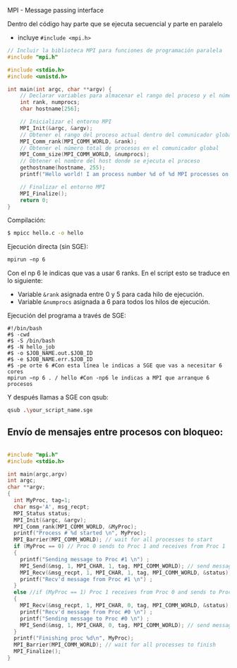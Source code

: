 MPI - Message passing interface

Dentro del código hay parte que se ejecuta secuencial y parte en paralelo
- incluye `#include <mpi.h>`

```c
// Incluir la biblioteca MPI para funciones de programación paralela
#include "mpi.h"

#include <stdio.h>
#include <unistd.h>

int main(int argc, char **argv) {
    // Declarar variables para almacenar el rango del proceso y el número total de procesos
    int rank, numprocs;
    char hostname[256];

    // Inicializar el entorno MPI
    MPI_Init(&argc, &argv);
    // Obtener el rango del proceso actual dentro del comunicador global
    MPI_Comm_rank(MPI_COMM_WORLD, &rank);
    // Obtener el número total de procesos en el comunicador global
    MPI_Comm_size(MPI_COMM_WORLD, &numprocs);
    // Obtener el nombre del host donde se ejecuta el proceso
    gethostname(hostname, 255);
    printf("Hello world! I am process number %d of %d MPI processes on host %s\n", rank, numprocs, hostname);

    // Finalizar el entorno MPI
    MPI_Finalize();
    return 0;
}

```

Compilación:
```bash
$ mpicc hello.c -o hello
```

Ejecución directa (sin SGE):
```bash
mpirun −np 6
```
Con el np 6 le indicas que vas a usar 6 ranks. En el script esto se traduce en lo siguiente:
- Variable `&rank` asignada entre 0 y 5 para cada hilo de ejecución.
- Variable `&numprocs` asignada a 6 para todos los hilos de ejecución.

Ejecución del programa a través de SGE:

```
#!/bin/bash
#$ -cwd
#$ -S /bin/bash
#$ -N hello_job
#$ -o $JOB_NAME.out.$JOB_ID
#$ -e $JOB_NAME.err.$JOB_ID
#$ -pe orte 6 #Con esta línea le indicas a SGE que vas a necesitar 6 cores
mpirun −np 6 . / hello #Con -np6 le indicas a MPI que arranque 6 procesos
```

Y después llamas a SGE con qsub:
```bash
qsub .\your_script_name.sge
```


## Envío de mensajes entre procesos con bloqueo:


```c

#include "mpi.h"
#include <stdio.h>

int main(argc,argv)
int argc;
char **argv;
{
  int MyProc, tag=1;
  char msg='A', msg_recpt;
  MPI_Status status;
  MPI_Init(&argc, &argv);
  MPI_Comm_rank(MPI_COMM_WORLD, &MyProc);
  printf("Process # %d started \n", MyProc);
  MPI_Barrier(MPI_COMM_WORLD); // wait for all processes to start
  if (MyProc == 0) // Proc 0 sends to Proc 1 and receives from Proc 1
  {
    printf("Sending message to Proc #1 \n") ;
    MPI_Send(&msg, 1, MPI_CHAR, 1, tag, MPI_COMM_WORLD); // send message to Proc 1 blockingly
    MPI_Recv(&msg_recpt, 1, MPI_CHAR, 1, tag, MPI_COMM_WORLD, &status); // receive message from Proc 1 blockingly
    printf("Recv'd message from Proc #1 \n") ;
  }
  else //if (MyProc == 1) Proc 1 receives from Proc 0 and sends to Proc 0
  {
    MPI_Recv(&msg_recpt, 1, MPI_CHAR, 0, tag, MPI_COMM_WORLD, &status); // receive message from Proc 0 blockingly
    printf("Recv'd message from Proc #0 \n") ;
    printf("Sending message to Proc #0 \n") ;
    MPI_Send(&msg, 1, MPI_CHAR, 0, tag, MPI_COMM_WORLD); // send message to Proc 0 blockingly
  }
  printf("Finishing proc %d\n", MyProc);
  MPI_Barrier(MPI_COMM_WORLD); // wait for all processes to finish
  MPI_Finalize();
}
```